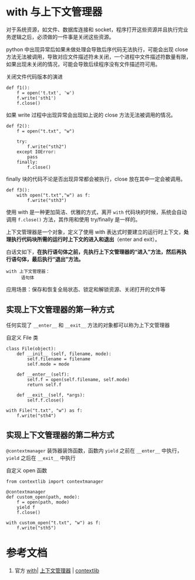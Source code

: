 # with 与上下文管理器
对于系统资源，如文件、数据库连接和 socket，程序打开这些资源并且执行完业务逻辑之后，必须做的一件事是关闭这些资源。

python 中出现异常后如果未做处理会导致后序代码无法执行，可能会出现 close 方法无法被调用，导致对应文件描述符未关闭，一个进程中文件描述符数量有限，如果出现未关闭的情况，可能会导致后续程序没有文件描述符可用。

关闭文件代码版本的演进
```
def f1():
    f = open('t.txt', 'w')
    f.write('sth1')
    f.close()
```
如果 write 过程中出现异常会出现如上说的 close 方法无法被调用的情况。

```
def f2():
    f = open("t.txt", "w")

    try:
        f.write("sth2")
    except IOError:
        pass
    finally:
        f.close()
```
finally 块的代码不论是否出现异常都会被执行，close 放在其中一定会被调用。

```
def f3():
    with open("t.txt","w") as f:
        f.write("sth3")
```
使用 with 是一种更加简洁、优雅的方式，离开 `with` 代码块的时候，系统会自动调用 `f.close()` 方法，其作用和使用 try/finally 是一样的。

上下文管理器是一个对象，定义了使用 with 表达式时要建立的运行时上下文，**处理执行代码块所需的运行时上下文的进入和退出**（enter and exit）。

白话文如下，**在执行语句体之前，先执行上下文管理器的“进入”方法，然后再执行语句体，最后执行“退出”方法。**
```
with 上下文管理器：
    　语句体
```

应用场景：保存和恢复全局状态、锁定和解锁资源、关闭打开的文件等

## 实现上下文管理器的第一种方式
任何实现了 `__enter__` 和 `__exit__` 方法的对象都可以称为上下文管理器

自定义 File 类
```
class File(object):
    def __init__ (self, filename, mode):
        self.filename = filename
        self.mode = mode

    def __enter__(self):
        self.f = open(self.filename, self.mode)
        return self.f

    def __exit__(self, *args):
        self.f.close()

with File("t.txt", "w") as f:
    f.write("sth4")
```

## 实现上下文管理器的第二种方式 
`@contextmanager` 装饰器装饰函数，函数内 `yield` 之前在 `__enter__` 中执行，`yield` 之后在 `__exit__` 中执行

自定义 open 函数
```
from contextlib import contextmanager

@contextmanager
def custom_open(path, mode):
    f = open(path, mode)
    yield f
    f.close()

with custom_open("t.txt", "w") as f:
    f.write("sth5")
```

# 参考文档
1. 官方 [with](https://docs.python.org/3.5/reference/compound_stmts.html#with)| [上下文管理器](https://docs.python.org/3.5/reference/datamodel.html#context-managers) | [contextlib](https://docs.python.org/3.5/library/contextlib.html?highlight=statement)
